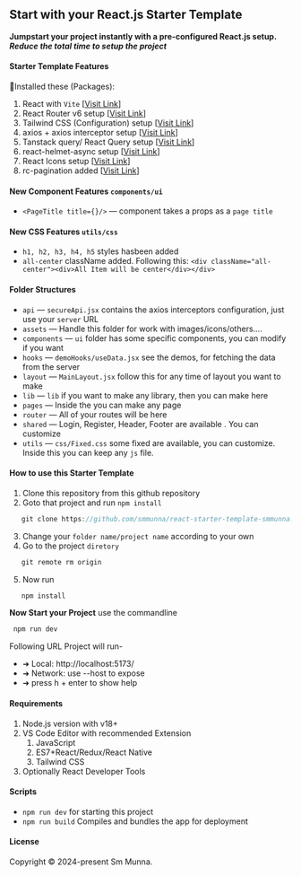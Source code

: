 ## Start with your React.js Starter Template

**Jumpstart your project instantly with a pre-configured React.js setup.** <br>
***Reduce the total time to setup the project***

#### Starter Template Features
🔰Installed these (Packages): 
   1. React with `Vite` [[Visit Link](https://vitejs.dev/guide/)]
   2. React Router v6 setup [[Visit Link](https://reactrouter.com/en/main/start/tutorial)]
   3. Tailwind CSS (Configuration) setup [[Visit Link](https://tailwindcss.com/docs/installation)]
   4. axios + axios interceptor setup [[Visit Link](https://axios-http.com/docs/intro)]
   5. Tanstack query/ React Query setup [[Visit Link](https://tanstack.com/query/latest)]
   6. react-helmet-async setup [[Visit Link](https://github.com/staylor/react-helmet-async#readme)]
   7. React Icons setup [[Visit Link](https://react-icons.github.io/react-icons/)]
   8. rc-pagination added [[Visit Link](https://www.npmjs.com/package/rc-pagination)]

#### New Component Features `components/ui`
   - `<PageTitle title={}/>` — component takes a props as a `page title`

#### New CSS Features `utils/css`
   - `h1, h2, h3, h4, h5` styles hasbeen added
   - `all-center` className added. Following this: `<div className="all-center"><div>All Item will be center</div></div>`

#### Folder Structures
   - `api` — `secureApi.jsx` contains the axios interceptors configuration, just use your `server` URL
   - `assets` — Handle this folder for work with images/icons/others....
   - `components` — `ui` folder has some specific components, you can modify if you want
   - `hooks` — `demoHooks/useData.jsx` see the demos, for fetching the data from the server
   - `layout` — `MainLayout.jsx` follow this for any time of layout you want to make 
   - `lib` — `lib` if you want to make any library, then you can make here
   - `pages` — Inside the you can make any page
   - `router` — All of your routes will be here
   - `shared` — Login, Register, Header, Footer are available . You can customize
   - `utils` — `css/Fixed.css` some fixed are available, you can customize. Inside this you can keep any `js` file. 

#### How to use this Starter Template

   1. Clone this repository from this github repository
   2. Goto that project and run `npm install`
   ```javascript
      git clone https://github.com/smmunna/react-starter-template-smmunna.git
   ```
   3. Change your `folder name/project name` according to your own  
   4. Go to the project `diretory`
   ```javascript
      git remote rm origin
   ```
   5. Now run 
   ```javascript
      npm install 
   ```
**Now Start your Project**
  use the commandline
  ```javascript
   npm run dev
  ```
  Following URL Project will run-
  - ➜  Local:   http://localhost:5173/
  - ➜  Network: use --host to expose
  - ➜  press h + enter to show help

#### Requirements
   1. Node.js version with v18+
   2. VS Code Editor with recommended Extension
      1. JavaScript
      2. ES7+React/Redux/React Native
      3. Tailwind CSS
   3. Optionally React Developer Tools

#### Scripts
   - `npm run dev` for starting this project
   - `npm run build` Compiles and bundles the app for deployment

#### License
Copyright © 2024-present Sm Munna.
   


